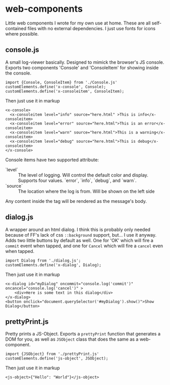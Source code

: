 # web-components
Little web components I wrote for my own use at home. These are all self-contained files with no external dependencies. I just use fonts for icons where possible.

## console.js
A small log-viewer basically. Designed to mimick the browser's JS console. Exports two components 'Console' and 'ConsoleItem' for showing inside the console.
```
import {Console, ConsoleItem} from './Console.js'
customElements.define('x-console', Console);
customElements.define('x-consoleitem', ConsoleItem);
```
Then just use it in markup
```
<x-console>
  <x-consoleitem level="info" source="here.html" >This is info</x-consoleitem>
  <x-consoleitem level="error" source="here.html">This is an error</x-consoleitem>
  <x-consoleitem level="warn" source="here.html">This is a warning</x-consoleitem>
  <x-consoleitem level="debug" source="here.html">This is debug</x-consoleitem>
</x-console>
```

Console items have two supported attribute:
<dl>
<dt>`level`</dt>
<dd>The level of logging. Will control the default color and display. Supports four values. `error`, `info`, `debug`, and `warn`.</dd>
<dt>`source`</dt>
<dd>The location where the log is from. Will be shown on the left side</dd>
</dl>
Any content inside the tag will be rendered as the message's body.

## dialog.js
A wrapper around an html dialog. I think this is probably only needed because of FF's lack of css `::background` support, but... I use it anyway. Adds two little buttons by default as well. One for 'OK' which will fire a `commit` event when tapped, and one for `Cancel` which will fire a `cancel` even when tapped.
```
import Dialog from './dialog.js';
customElements.define('x-dialog', Dialog);
```
Then just use it in markup
```
<x-dialog id="myDialog" oncommit="console.log('commit')" oncancel="console.log('cancel')" >
    <div>Here is some text in this dialog</div>
</x-dialog>
<button onclick="document.querySelector('#myDialog').show()">Show Dialog</button>
```

## prettyPrint.js
Pretty prints a JS-Object. Exports a `prettyPrint` function that generates a DOM for you, as well as `JSObject` class that does the same as a web-component.
```
import {JSObject} from './prettyPrint.js'
customElements.define('js-object', JSObject);
```
Then just use it in markup
```
<js-object>{"Hello": "World"}</js-object>
```